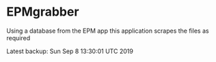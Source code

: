 # EPMgrabber
Using a database from the EPM app this application scrapes the files as required


Latest backup: Sun Sep 8 13:30:01 UTC 2019
